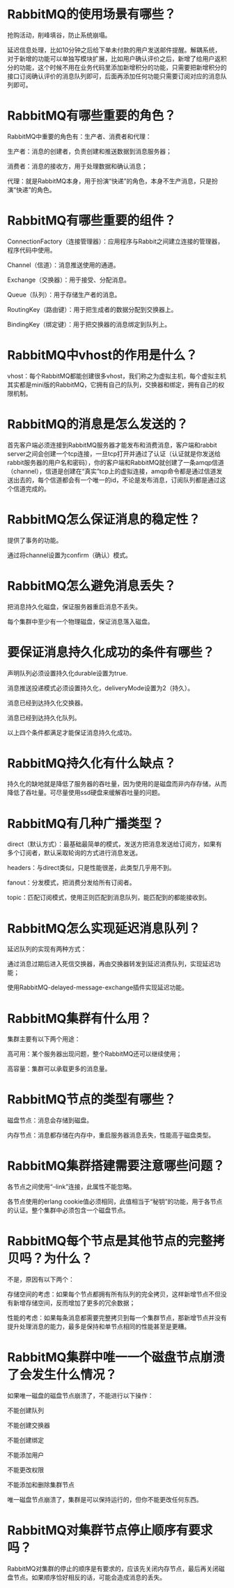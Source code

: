 # RabbitMQ的使用场景有哪些？

抢购活动，削峰填谷，防止系统崩塌。

延迟信息处理，比如10分钟之后给下单未付款的用户发送邮件提醒。解耦系统，对于新增的功能可以单独写模块扩展，比如用户确认评价之后，新增了给用户返积分的功能，这个时候不用在业务代码里添加新增积分的功能，只需要把新增积分的接口订阅确认评价的消息队列即可，后面再添加任何功能只需要订阅对应的消息队列即可。
# RabbitMQ有哪些重要的角色？

RabbitMQ中重要的角色有：生产者、消费者和代理：

生产者：消息的创建者，负责创建和推送数据到消息服务器；

消费者：消息的接收方，用于处理数据和确认消息；

代理：就是RabbitMQ本身，用于扮演“快递”的角色，本身不生产消息，只是扮演“快递”的角色。
# RabbitMQ有哪些重要的组件？

ConnectionFactory（连接管理器）：应用程序与Rabbit之间建立连接的管理器，程序代码中使用。

Channel（信道）：消息推送使用的通道。

Exchange（交换器）：用于接受、分配消息。

Queue（队列）：用于存储生产者的消息。

RoutingKey（路由键）：用于把生成者的数据分配到交换器上。

BindingKey（绑定键）：用于把交换器的消息绑定到队列上。
# RabbitMQ中vhost的作用是什么？

vhost：每个RabbitMQ都能创建很多vhost，我们称之为虚拟主机，每个虚拟主机其实都是mini版的RabbitMQ，它拥有自己的队列，交换器和绑定，拥有自己的权限机制。
# RabbitMQ的消息是怎么发送的？

首先客户端必须连接到RabbitMQ服务器才能发布和消费消息，客户端和rabbit server之间会创建一个tcp连接，一旦tcp打开并通过了认证（认证就是你发送给rabbit服务器的用户名和密码），你的客户端和RabbitMQ就创建了一条amqp信道（channel），信道是创建在“真实”tcp上的虚拟连接，amqp命令都是通过信道发送出去的，每个信道都会有一个唯一的id，不论是发布消息，订阅队列都是通过这个信道完成的。
# RabbitMQ怎么保证消息的稳定性？

提供了事务的功能。

通过将channel设置为confirm（确认）模式。
# RabbitMQ怎么避免消息丢失？

把消息持久化磁盘，保证服务器重启消息不丢失。

每个集群中至少有一个物理磁盘，保证消息落入磁盘。

# 要保证消息持久化成功的条件有哪些？

声明队列必须设置持久化durable设置为true.

消息推送投递模式必须设置持久化，deliveryMode设置为2（持久）。

消息已经到达持久化交换器。

消息已经到达持久化队列。

以上四个条件都满足才能保证消息持久化成功。
# RabbitMQ持久化有什么缺点？

持久化的缺地就是降低了服务器的吞吐量，因为使用的是磁盘而非内存存储，从而降低了吞吐量。可尽量使用ssd硬盘来缓解吞吐量的问题。
# RabbitMQ有几种广播类型？

direct（默认方式）：最基础最简单的模式，发送方把消息发送给订阅方，如果有多个订阅者，默认采取轮询的方式进行消息发送。

headers：与direct类似，只是性能很差，此类型几乎用不到。

fanout：分发模式，把消费分发给所有订阅者。

topic：匹配订阅模式，使用正则匹配到消息队列，能匹配到的都能接收到。
# RabbitMQ怎么实现延迟消息队列？

延迟队列的实现有两种方式：

通过消息过期后进入死信交换器，再由交换器转发到延迟消费队列，实现延迟功能；

使用RabbitMQ-delayed-message-exchange插件实现延迟功能。
# RabbitMQ集群有什么用？

集群主要有以下两个用途：

高可用：某个服务器出现问题，整个RabbitMQ还可以继续使用；

高容量：集群可以承载更多的消息量。
# RabbitMQ节点的类型有哪些？

磁盘节点：消息会存储到磁盘。

内存节点：消息都存储在内存中，重启服务器消息丢失，性能高于磁盘类型。
# RabbitMQ集群搭建需要注意哪些问题？

各节点之间使用“–link”连接，此属性不能忽略。

各节点使用的erlang cookie值必须相同，此值相当于“秘钥”的功能，用于各节点的认证。整个集群中必须包含一个磁盘节点。
# RabbitMQ每个节点是其他节点的完整拷贝吗？为什么？

不是，原因有以下两个：

存储空间的考虑：如果每个节点都拥有所有队列的完全拷贝，这样新增节点不但没有新增存储空间，反而增加了更多的冗余数据；

性能的考虑：如果每条消息都需要完整拷贝到每一个集群节点，那新增节点并没有提升处理消息的能力，最多是保持和单节点相同的性能甚至是更糟。
# RabbitMQ集群中唯一一个磁盘节点崩溃了会发生什么情况？

如果唯一磁盘的磁盘节点崩溃了，不能进行以下操作：

不能创建队列

不能创建交换器

不能创建绑定

不能添加用户

不能更改权限

不能添加和删除集群节点

唯一磁盘节点崩溃了，集群是可以保持运行的，但你不能更改任何东西。
# RabbitMQ对集群节点停止顺序有要求吗？

RabbitMQ对集群的停止的顺序是有要求的，应该先关闭内存节点，最后再关闭磁盘节点。如果顺序恰好相反的话，可能会造成消息的丢失。